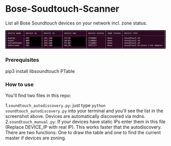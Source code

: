 # Bose-Soudtouch-Scanner
List all Bose Soundtouch devices on your network incl. zone status.

![Screenshot](https://raw.githubusercontent.com/schneekluth/Bose-Soudtouch-Scanner/master/preview.jpg)

### Prerequisites
pip3 install libsoundtouch PTable

### How to use
You'll find two files in this repo:  

1.`soundtouch_autodiscovery.py`: just type `python soundtouch_autodiscovery.py` into your terminal and you'll see the list in the screenshot above. Devices are automatically discovered via mdns.  
2.`soundtouch_manual.py`: If your devices have static IPs enter them in this file (Replace DEVICE_IP with real IP). This works faster that the autodiscovery. There are two functions: One to draw the table and one to find the current master if devices are zoning.
